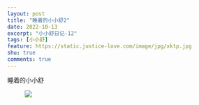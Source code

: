 ```yaml
---
layout: post
title: "睡着的小小舒2"
date: 2022-10-13
excerpt: "小小舒日记-12"
tags: [小小舒]
feature: https://static.justice-love.com/image/jpg/xktp.jpg
shu: true
comments: true
---
```

睡着的小小舒
<figure>
    <img src="{{ site.staticUrl }}/xiaoxiaoshu/image/shuijiaodemeimei2.jpeg" />
</figure>